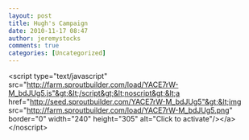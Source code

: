 ```yaml
---
layout: post
title: Hugh's Campaign
date: 2010-11-17 08:47
author: jeremystocks
comments: true
categories: [Uncategorized]
---
```

&lt;script type="text/javascript" src="http://farm.sproutbuilder.com/load/YACE7rW-M_bdJUg5.js"&gt;&lt;/script&gt;&lt;noscript&gt;&lt;a href="http://seed.sproutbuilder.com/YACE7rW-M_bdJUg5"&gt;&lt;img src="http://farm.sproutbuilder.com/load/YACE7rW-M_bdJUg5.png" border="0" width="240" height="305" alt="Click to activate"/&gt;&lt;/a&gt;&lt;/noscript&gt;
